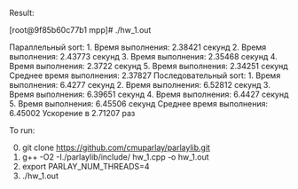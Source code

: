 Result:

[root@9f85b60c77b1 mpp]# ./hw_1.out

Параллельный sort:
        1. Время выполнения: 2.38421 секунд
        2. Время выполнения: 2.43773 секунд
        3. Время выполнения: 2.35468 секунд
        4. Время выполнения: 2.3722 секунд
        5. Время выполнения: 2.34251 секунд
        Среднее время выполнения: 2.37827
Последовательный sort:
        1. Время выполнения: 6.4277 секунд
        2. Время выполнения: 6.52812 секунд
        3. Время выполнения: 6.39651 секунд
        4. Время выполнения: 6.4427 секунд
        5. Время выполнения: 6.45506 секунд
        Среднее время выполнения: 6.45002
Ускорение в 2.71207 раз


To run:

0. git clone https://github.com/cmuparlay/parlaylib.git
1. g++ -O2 -I./parlaylib/include/ hw_1.cpp -o hw_1.out
2. export PARLAY_NUM_THREADS=4
3. ./hw_1.out